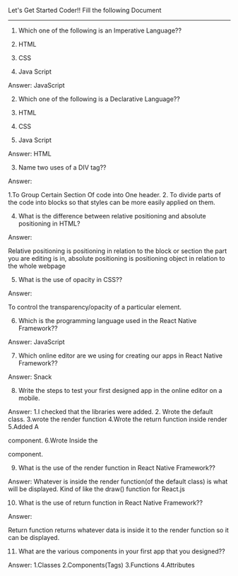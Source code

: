 Let's Get Started Coder!!
Fill the following Document
__________________________________________________________________________

1. Which one of the following is an Imperative Language??

1.	HTML
2.	CSS
3.	Java Script

Answer: 	JavaScript


2. Which one of the following is a Declarative Language??

1.	HTML
2.	CSS
3.	Java Script

Answer: HTML


3. Name two uses of a DIV tag??

Answer: 

1.To Group Certain Section Of code into One header.
2. To divide parts of the code into blocks so that styles can be more easily applied on them.


4. What is the difference between relative positioning and absolute positioning in HTML?

Answer:  

Relative positioning is positioning in relation to the block or section the part you are editing is in, absolute positioning is positioning object in relation to the whole webpage




5. What is the use of opacity in CSS??

Answer: 

To control the transparency/opacity of a particular element.



6. Which is the programming language used in the React Native Framework??

Answer: 
JavaScript



7. Which online editor are we using for creating our apps in React Native Framework??

Answer: 
Snack




8. Write the steps to test your first designed app in the online editor on a mobile.

Answer:
1.I checked that the libraries were added.
2. Wrote the default class.
3.wrote the render function
4.Wrote the return function inside render
5.Added A <P></P> component.
6.Wrote Inside the <P></P> component.





9. What is the use of the render function in React Native Framework??

Answer: 
Whatever is inside the render function(of the default class) is what will be displayed.
Kind of like the draw() function for React.js
 





10. What is the use of return function  in React Native Framework??

Answer:

Return function returns whatever data is inside it to the render function so it can be displayed.




11. What are the various components in your first app that you designed??

Answer: 
1.Classes
2.Components(Tags)
3.Functions
4.Attributes


